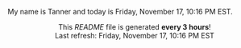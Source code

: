 My name is Tanner and today is Friday, November 17, 10:16 PM EST.

<p align="center">This <i>README</i> file is generated <b>every 3 hours</b>!</br>Last refresh: Friday, November 17, 10:16 PM EST<br /></p>

